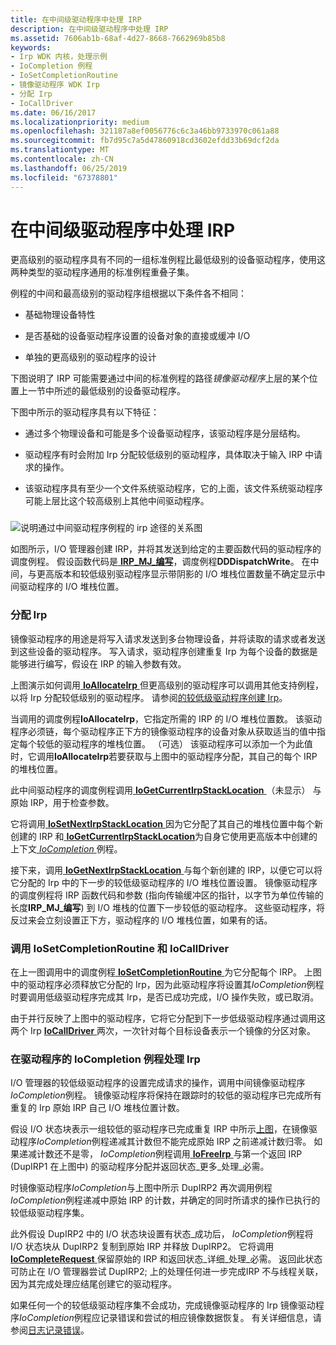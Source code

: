```yaml
---
title: 在中间级驱动程序中处理 IRP
description: 在中间级驱动程序中处理 IRP
ms.assetid: 7606ab1b-68af-4d27-8668-7662969b85b8
keywords:
- Irp WDK 内核，处理示例
- IoCompletion 例程
- IoSetCompletionRoutine
- 镜像驱动程序 WDK Irp
- 分配 Irp
- IoCallDriver
ms.date: 06/16/2017
ms.localizationpriority: medium
ms.openlocfilehash: 321187a8ef0056776c6c3a46bb9733970c061a88
ms.sourcegitcommit: fb7d95c7a5d47860918cd3602efdd33b69dcf2da
ms.translationtype: MT
ms.contentlocale: zh-CN
ms.lasthandoff: 06/25/2019
ms.locfileid: "67378801"
---
```

# <a name="processing-irps-in-an-intermediate-level-driver"></a>在中间级驱动程序中处理 IRP





更高级别的驱动程序具有不同的一组标准例程比最低级别的设备驱动程序，使用这两种类型的驱动程序通用的标准例程重叠子集。

例程的中间和最高级别的驱动程序组根据以下条件各不相同：

-   基础物理设备特性

-   是否基础的设备驱动程序设置的设备对象的直接或缓冲 I/O

-   单独的更高级别的驱动程序的设计

下图说明了 IRP 可能需要通过中间的标准例程的路径*镜像驱动程序*上层的某个位置上一节中所述的最低级别的设备驱动程序。

下图中所示的驱动程序具有以下特征：

-   通过多个物理设备和可能是多个设备驱动程序，该驱动程序是分层结构。

-   驱动程序有时会附加 Irp 分配较低级别的驱动程序，具体取决于输入 IRP 中请求的操作。

-   该驱动程序具有至少一个文件系统驱动程序，它的上面，该文件系统驱动程序可能上层比这个较高级别上其他中间驱动程序。

### <a href="" id="irp-path-through-intermediate-driver-routines"></a>

![说明通过中间驱动程序例程的 irp 途径的关系图](images/4hiddirp.png)

如图所示，I/O 管理器创建 IRP，并将其发送到给定的主要函数代码的驱动程序的调度例程。 假设函数代码是[ **IRP\_MJ\_编写**](https://docs.microsoft.com/windows-hardware/drivers/kernel/irp-mj-write)，调度例程**DDDispatchWrite**。 在中间，与更高版本和较低级别驱动程序显示带阴影的 I/O 堆栈位置数量不确定显示中间驱动程序的 I/O 堆栈位置。

### <a href="" id="allocating-irps-"></a>分配 Irp

镜像驱动程序的用途是将写入请求发送到多台物理设备，并将读取的请求或者发送到这些设备的驱动程序。 写入请求，驱动程序创建重复 Irp 为每个设备的数据是能够进行编写，假设在 IRP 的输入参数有效。

上图演示如何调用[ **IoAllocateIrp** ](https://docs.microsoft.com/windows-hardware/drivers/ddi/content/wdm/nf-wdm-ioallocateirp)但更高级别的驱动程序可以调用其他支持例程，以将 Irp 分配较低级别的驱动程序。 请参阅[的较低级驱动程序创建 Irp](creating-irps-for-lower-level-drivers.md)。

当调用的调度例程**IoAllocateIrp**，它指定所需的 IRP 的 I/O 堆栈位置数。 该驱动程序必须链，每个驱动程序正下方的镜像驱动程序的设备对象从获取适当的值中指定每个较低的驱动程序的堆栈位置。 （可选） 该驱动程序可以添加一个为此值时，它调用**IoAllocateIrp**若要获取与上图中的驱动程序分配，其自己的每个 IRP 的堆栈位置。

此中间驱动程序的调度例程调用[ **IoGetCurrentIrpStackLocation** ](https://docs.microsoft.com/windows-hardware/drivers/ddi/content/wdm/nf-wdm-iogetcurrentirpstacklocation) （未显示） 与原始 IRP，用于检查参数。

它将调用[ **IoSetNextIrpStackLocation** ](https://docs.microsoft.com/windows-hardware/drivers/ddi/content/wdm/nf-wdm-iosetnextirpstacklocation)因为它分配了其自己的堆栈位置中每个新创建的 IRP 和[ **IoGetCurrentIrpStackLocation**](https://docs.microsoft.com/windows-hardware/drivers/ddi/content/wdm/nf-wdm-iogetcurrentirpstacklocation)为自身它使用更高版本中创建的上下文[ *IoCompletion* ](https://docs.microsoft.com/windows-hardware/drivers/ddi/content/wdm/nc-wdm-io_completion_routine)例程。

接下来，调用[ **IoGetNextIrpStackLocation** ](https://docs.microsoft.com/windows-hardware/drivers/ddi/content/wdm/nf-wdm-iogetnextirpstacklocation)与每个新创建的 IRP，以便它可以将它分配的 Irp 中的下一步的较低级驱动程序的 I/O 堆栈位置设置。 镜像驱动程序的调度例程将 IRP 函数代码和参数 (指向传输缓冲区的指针，以字节为单位传输的长度**IRP\_MJ\_编写**) 到 I/O 堆栈的位置下一步较低的驱动程序。 这些驱动程序，将反过来会立刻设置正下方，驱动程序的 I/O 堆栈位置，如果有的话。

### <a name="calling-iosetcompletionroutine-and-iocalldriver"></a>调用 IoSetCompletionRoutine 和 IoCallDriver

在上一图调用中的调度例程[ **IoSetCompletionRoutine** ](https://docs.microsoft.com/windows-hardware/drivers/ddi/content/wdm/nf-wdm-iosetcompletionroutine)为它分配每个 IRP。 上图中的驱动程序必须释放它分配的 Irp，因为此驱动程序将设置其*IoCompletion*例程时要调用低级驱动程序完成其 Irp，是否已成功完成，I/O 操作失败，或已取消。

由于并行反映了上图中的驱动程序，它将它分配到下一步低级驱动程序通过调用这两个 Irp [ **IoCallDriver** ](https://docs.microsoft.com/windows-hardware/drivers/ddi/content/wdm/nf-wdm-iocalldriver)两次，一次针对每个目标设备表示一个镜像的分区对象。

### <a name="processing-irps-in-the-drivers-iocompletion-routine"></a>在驱动程序的 IoCompletion 例程处理 Irp

I/O 管理器的较低级驱动程序的设置完成请求的操作，调用中间镜像驱动程序*IoCompletion*例程。 镜像驱动程序将保持在跟踪时的较低的驱动程序已完成所有重复的 Irp 原始 IRP 自己 I/O 堆栈位置计数。

假设 I/O 状态块表示一组较低的驱动程序已完成重复 IRP 中所示[上图](#irp-path-through-intermediate-driver-routines)，在镜像驱动程序*IoCompletion*例程递减其计数但不能完成原始 IRP 之前递减计数归零。 如果递减计数还不是零， *IoCompletion*例程调用[ **IoFreeIrp** ](https://docs.microsoft.com/windows-hardware/drivers/ddi/content/wdm/nf-wdm-iofreeirp)与第一个返回 IRP (DupIRP1 在上图中) 的驱动程序分配并返回状态\_更多\_处理\_必需。

时镜像驱动程序*IoCompletion*与上图中所示 DupIRP2 再次调用例程*IoCompletion*例程递减中原始 IRP 的计数，并确定的同时所请求的操作已执行的较低级驱动程序集。

此外假设 DupIRP2 中的 I/O 状态块设置有状态\_成功后， *IoCompletion*例程将 I/O 状态块从 DupIRP2 复制到原始 IRP 并释放 DupIRP2。 它将调用[ **IoCompleteRequest** ](https://docs.microsoft.com/windows-hardware/drivers/ddi/content/wdm/nf-wdm-iocompleterequest)保留原始的 IRP 和返回状态\_详细\_处理\_必需。 返回此状态可防止在 I/O 管理器尝试 DupIRP2; 上的处理任何进一步完成IRP 不与线程关联，因为其完成处理应结尾创建它的驱动程序。

如果任何一个的较低级驱动程序集不会成功，完成镜像驱动程序的 Irp 镜像驱动程序*IoCompletion*例程应记录错误和尝试的相应镜像数据恢复。 有关详细信息，请参阅[日志记录错误](logging-errors.md)。

 

 




